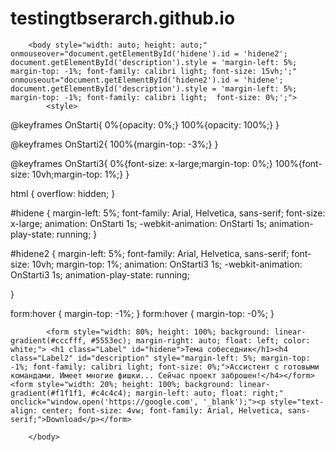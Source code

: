 # testingtbserarch.github.io

<!DOCTYPE html PUBLIC>
<html>
    <meta charset="utf-8">
        <head>
        </head>

        <body style="width: auto; height: auto;" onmouseover="document.getElementById('hidene').id = 'hidene2'; document.getElementById('description').style = 'margin-left: 5%; margin-top: -1%; font-family: calibri light; font-size: 15vh;';" onmouseout="document.getElementById('hidene2').id = 'hidene'; document.getElementById('description').style = 'margin-left: 5%; margin-top: -1%; font-family: calibri light;  font-size: 0%;';">
            <style>

@keyframes OnStarti{
    0%{opacity: 0%;}
    100%{opacity: 100%;}
}

@keyframes OnStarti2{
    100%{margin-top: -3%;}
}

@keyframes OnStarti3{
    0%{font-size: x-large;margin-top: 0%;}
    100%{font-size: 10vh;margin-top: 1%;}
}

html { overflow:  hidden; }

#hidene {
    margin-left: 5%; font-family: Arial, Helvetica, sans-serif; font-size: x-large;
animation: OnStarti 1s;
-webkit-animation: OnStarti 1s;
animation-play-state: running;
}

#hidene2 {
    margin-left: 5%; font-family: Arial, Helvetica, sans-serif; font-size: 10vh; margin-top: 1%;
animation: OnStarti3 1s;
-webkit-animation: OnStarti3 1s;
animation-play-state: running;

}

form:hover {
    margin-top: -1%;
}
form:hover {
    margin-top: -0%;
}
            </style>
 
            <form style="width: 80%; height: 100%; background: linear-gradient(#cccfff, #5553ec); margin-right: auto; float: left; color: white;"> <h1 class="Label" id="hidene">Тема собеседник</h1><h4 class="Label2" id="description" style="margin-left: 5%; margin-top: -1%; font-family: calibri light; font-size: 0%;">Ассистент с готовыми командами. Имеет многие фишки... Сейчас проект заброшен!</h4></form><form style="width: 20%; height: 100%; background: linear-gradient(#f1f1f1, #c4c4c4); margin-left: auto; float: right;" onclick="window.open('https://google.com', '_blank');"><p style="text-align: center; font-size: 4vw; font-family: Arial, Helvetica, sans-serif;">Download</p></form>

        </body>
</html>
